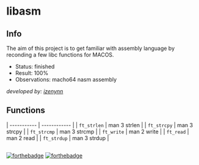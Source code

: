 # libasm

## Info

The aim of this project is to get familiar with assembly language by reconding a few libc functions for MACOS.

- Status: finished
- Result: 100%
- Observations: macho64 nasm assembly

*developed by: [izenynn](https://github.com/izenynn)*

## Functions

| ----------- | ------------ |
| `ft_strlen` | man 3 strlen |
| `ft_strcpy` | man 3 strcpy |
| `ft_strcmp` | man 3 strcmp |
| `ft_write`  | man 2 write  |
| `ft_read`   | man 2 read   |
| `ft_strdup` | man 3 strdup |

##

[![forthebadge](https://forthebadge.com/images/badges/made-with-crayons.svg)](https://forthebadge.com)
[![forthebadge](https://forthebadge.com/images/badges/makes-people-smile.svg)](https://forthebadge.com)
